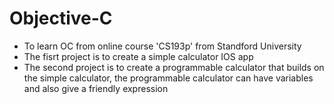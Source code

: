 # Objective-C
- To learn OC from online course 'CS193p' from Standford University
- The fisrt project is to create a simple calculator IOS app
- The second project is to create a programmable calculator that builds on the simple calculator, the programmable calculator can have variables and also give a friendly expression
